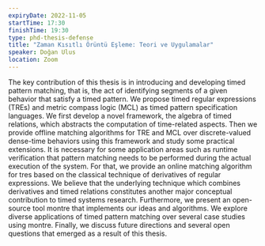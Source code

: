 ```yaml
---
expiryDate: 2022-11-05
startTime: 17:30
finishTime: 19:30
type: phd-thesis-defense
title: "Zaman Kısıtlı Örüntü Eşleme: Teori ve Uygulamalar"
speaker: Doğan Ulus
location: Zoom
---
```


The key contribution of this thesis is in introducing and developing timed
pattern matching, that is, the act of identifying segments of a given behavior
that satisfy a timed pattern. We propose timed regular expressions (TREs) and
metric compass logic (MCL) as timed pattern specification languages. We first
develop a novel framework, the algebra of timed relations, which abstracts the
computation of time-related aspects. Then we provide offline matching algorithms
for TRE and MCL over discrete-valued dense-time behaviors using this framework
and study some practical extensions. It is necessary for some application areas
such as runtime verification that pattern matching needs to be performed during
the actual execution of the system. For that, we provide an online matching
algorithm for tres based on the classical technique of derivatives of regular
expressions. We believe that the underlying technique which combines derivatives
and timed relations constitutes another major conceptual contribution to timed
systems research. Furthermore, we present an open-source tool montre that
implements our ideas and algorithms. We explore diverse applications of timed
pattern matching over several case studies using montre. Finally, we discuss
future directions and several open questions that emerged as a result of this
thesis.
